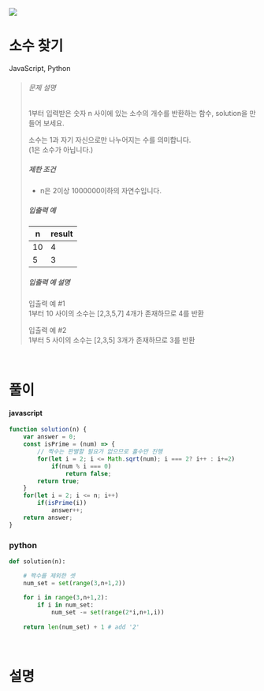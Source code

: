 ![](/img/programmers.png)

# 소수 찾기

JavaScript, Python

>###### 문제 설명
>
>1부터 입력받은 숫자 n 사이에 있는 소수의 개수를 반환하는 함수, solution을 만들어 보세요.
>
>소수는 1과 자기 자신으로만 나누어지는 수를 의미합니다.\
>(1은 소수가 아닙니다.)
>
>##### 제한 조건
>
>-   n은 2이상 1000000이하의 자연수입니다.
>
>##### 입출력 예
>
>| n | result |
>| --- | --- |
>| 10 | 4 |
>| 5 | 3 |
>
>##### 입출력 예 설명
>
>입출력 예 #1\
>1부터 10 사이의 소수는 [2,3,5,7] 4개가 존재하므로 4를 반환
>
>입출력 예 #2\
>1부터 5 사이의 소수는 [2,3,5] 3개가 존재하므로 3를 반환

<br/>

# 풀이

#### javascript
```javascript
function solution(n) {
    var answer = 0;
    const isPrime = (num) => {
        // 짝수는 판별할 필요가 없으므로 홀수만 진행
        for(let i = 2; i <= Math.sqrt(num); i === 2? i++ : i+=2)
            if(num % i === 0)
                return false;
        return true;
    }
    for(let i = 2; i <= n; i++)
        if(isPrime(i))
            answer++;
    return answer;
}
```  
### python
```python
def solution(n):

    # 짝수를 제외한 셋
    num_set = set(range(3,n+1,2))
    
    for i in range(3,n+1,2):
        if i in num_set:
            num_set -= set(range(2*i,n+1,i))
            
    return len(num_set) + 1 # add '2'
```

<br/>

# 설명